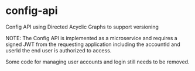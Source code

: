 # config-api
Config API using Directed Acyclic Graphs to support versioning


NOTE: The Config API is implemented as a microservice and requires a signed JWT from the requesting application including the accountId and userId the end user is authorized to access.

Some code for managing user accounts and login still needs to be removed.